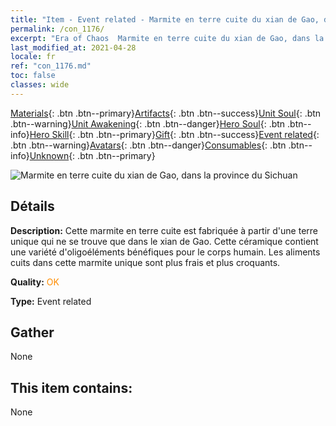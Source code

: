 ```yaml
---
title: "Item - Event related - Marmite en terre cuite du xian de Gao, dans la province du Sichuan"
permalink: /con_1176/
excerpt: "Era of Chaos  Marmite en terre cuite du xian de Gao, dans la province du Sichuan"
last_modified_at: 2021-04-28
locale: fr
ref: "con_1176.md"
toc: false
classes: wide
---
```

 [Materials](/ItemsFR/){: .btn .btn--primary}[Artifacts](/ItemsFR/Artifacts/){: .btn .btn--success}[Unit Soul](/ItemsFR/UnitSoul/){: .btn .btn--warning}[Unit Awakening](/ItemsFR/UnitAwakening/){: .btn .btn--danger}[Hero Soul](/ItemsFR/HeroSoul/){: .btn .btn--info}[Hero Skill](/ItemsFR/HeroSkill/){: .btn .btn--primary}[Gift](/ItemsFR/Gift/){: .btn .btn--success}[Event related](/ItemsFR/Events/){: .btn .btn--warning}[Avatars](/ItemsFR/Avatars/){: .btn .btn--danger}[Consumables](/ItemsFR/Consumables/){: .btn .btn--info}[Unknown](/ItemsFR/Unknown/){: .btn .btn--primary}

 ![Marmite en terre cuite du xian de Gao, dans la province du Sichuan](/images/t/i_81511231.png)

## Détails
 **Description:** Cette marmite en terre cuite est fabriquée à partir d'une terre unique qui ne se trouve que dans le xian de Gao. Cette céramique contient une variété d'oligoéléments bénéfiques pour le corps humain. Les aliments cuits dans cette marmite unique sont plus frais et plus croquants.

 **Quality:** <span style="color: #FF8C00">OK</span>

 **Type:** Event related

## Gather

  None

## This item contains:

  None

